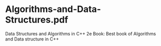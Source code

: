 # Algorithms-and-Data-Structures.pdf
Data Structures and Algorithms in C++ 2e Book: Best book of Algorithms and Data structure in C++ 
